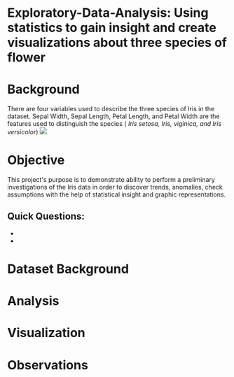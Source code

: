 # Exploratory-Data-Analysis: Using statistics to gain insight and create visualizations about three species of flower

# Background 
There are four variables used to describe the three species of Iris in the dataset. Sepal Width, Sepal Length, Petal Length, and Petal Width are the features used to distinguish the species ( <em>Iris setosa, Iris, viginica, and Iris versicolor</em>) 
<img src="https://rpubs.com/vidhividhi/irisdataeda"/>
# Objective
This project's purpose is to demonstrate ability to perform a preliminary investigations of the Iris data in order to discover trends, anomalies, check assumptions with the help of statistical insight and graphic representations. 

Quick Questions:
- 
-
-
# Dataset Background

# Analysis


# Visualization



# Observations
